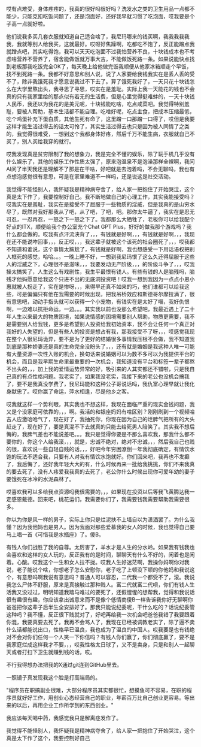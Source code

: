 哎有点难受，身体疼疼的，我真的很好吗很好吗？洗发水之类的卫生用品一点都不能少，只能克扣吃饭问题了，还是泡面好，还好我早就习惯了吃泡面，哎我要是个子高一点就好啦。

他们说我多买几套衣服就知道自己适合啥了，我尼玛哪来的钱买啊，我我我我我我，我就等别人给我买，这就最好。哎呀好焦躁啊，吃都吃不饱了，反正能蹭点我就蹭点吧，其实吃得饱，我可以天天吃泡面不过我怕营养不良，十块钱成本也不考虑啥营养不营养了，宿舍能做饭就万事大吉，不能做饭死路一条。如果说能快点找到老板那我吃饭完全OK了，每天晚上给他做完饭我顺便从他家冰箱顺走个早饭，找不到死路一条。我都不好意思和别人说，说了人家要给我钱我实在是丢人丢的受不了，除非我饿死我才愿意说我过不下去了。算了饿死我好了，一天只花十块钱怎么在大学里熬出头，我寻思了寻思，哎实在是羞耻。实际上我一天能花的钱也不会真的只有我家里给的那点似有若无的生活费，但是心里觉得挺难蚌的，一天十块钱人民币，我还以为我花的是美元呢，十块钱能吃啥，吃点咸菜吧。我觉得特别羞耻，要被人帮助，基本生活都不能自理。吃啥好呢，吃点主食，把成本压缩最低，吃个鸡蛋补充下蛋白质，其他生死有命了，这里蹭一口那蹭一口得了，哎但是我要这样才能生活过得去的话太可怜了，其实生活过得去也只是因为被人同情了之类的，我觉得很难受，一想到这个我都身体好疼，然后千万不能生病，衣服就自己不买了，别人买给我穿的就行。

哎我发现真是贫穷限制了我的想象力，我是完全不懂的娱乐，除了玩手机几乎没有什么娱乐了，其他的娱乐工作性质太强了，原来泡温泉不是泡澡那样全裸啊，我问AI问了半天我还是理解不了那是在干啥，好吧就是去泡着吗，不会无聊吗，我也有点想泡感觉很有意思，可是在家里难道不一样吗，还是说这是社交活动。

我觉得不能怪别人，我怀疑我是精神病夺舍了，给人家一把抱住了开始哭泣，这个真是太下作了，我要控制好自己。我不断地做自己的心理工作，其实我能接受吗？哎我实在是羞耻，我实在是接受不了屈服于一些物质的淫威，但是我真的是山穷水尽了，既然对我好那我从了吧，从了吧，了吧，吧。那你太牛逼了，我实在是忍无可忍，一忍再忍，一怒之下一怒之下了。我都那么大牺牲了，老板你可以给我配个好点的ITX，顺便给我个办公室充个Chat GPT Plus，好好的做我那个游戏吗？我什么都会做的。哎我有点汗流浃背了，，，有钱就是好啊，，，有钱就是好啊，，，我现在还不能说咋回事，，，反正哎，，，我这辈子就被这个该死的社会圈死了，，，哎我都不知道和谁说，这个事情太尴尬了，有钱就是好啊，我也想感受一下用话语权把别人框死的感觉，哈哈。。。一晚上睡不好，一想到我尼玛恨了这么久还得屈服于这些人的淫威之下，心理很不是滋味，，，我要发动无产阶级，，，的阶级斗争了，，，哎我操太搞笑了，人生这么有戏剧性，我生平最恨有钱人。有些有钱的人是脑残吗，脑残才他妈愿意给我这个只进不出的无底洞投资吧！哎我一想到我因为一点点小恩小惠就被人拐走了，实在是惨呀，，，来得早还真不如来的巧，他们谁都可以给我这些，可是偏偏只有他在我需要的时候出现，把我吊桥效应和斯德哥尔摩拉满了，很有意思吧，动动手指头就可以获得一个小宠物，有钱实在是太好了喵，我好仇恨啊，一边难以抗拒命运，一边。。。其实我以前也没那么希望吧，我最近遇上了二十年人生以来最大的物质困境，如果说情感的困境需要别人帮助，物质更需要，我不是需要别人给我钱，更多是希望别人投资给我初始资本，我不会让任何一个真正对我好的人失望的，但是有些人的投资是想占有我，那我接受不了呀，，，哎感觉我现在整个人很尼玛诡异，要不是为了更好的结婚很多事情我压根不会做，我不知道我到底是那种娇妻还是真的生命完全没盼头了，，，还有就是婚姻是我这种人唯一可能有大量资源一次性入账的机会，换句话来说婚姻可以为数不多可以为我提供平台的机会，而且是我早期生命里最重要的一次机会，我知道没有平台和标签一辈子都熬不出头的，，，加上我的爱情运势异常的好，吸引来的人其实都还不错啦，只是我自己真的有点性格问题。我老实了，如果我没老实，我接下来的老公也没机会搞我了，要不是我真没学费了，我尼玛能和这种公子哥说话吗，我仇富心理早就让我化身献忠了。哎你赢了命运，萍水相逢，尽是他乡之客。

哎我就这样一个势利眼，其实我也不想这样，我现在面临严重的现实金钱问题，我又是个没家庭可依靠的，，，啊。我活的和银座妈妈有啥区别？刚刚刷到一个视频哈吉人应激哈哈气了，现在好了，我抽死你，你现在因为自己的烂脾气把所有的大头赶走了，现在好了，要是真混不下去就真的只能去给死男人陪笑了。其实我不想后悔的，我脾气差也不能说差吧。。。我只是觉得你要是不那么喜欢我，那我什么都不要你的，你这个人给我滚，，，就是，忠诚不绝对，绝对不忠诚，，，然后我自己也贱的很，喜欢说一些自轻自贱的话，，，好吧今年穷困潦倒一年我彻底确定，有情饮水饱的玩法不适合我，只要有人对我有情饮水饱就好。你们回来吧，我再也不发癫了，我后悔了，还好我年轻大大的有，什么时候再来一批给我挑挑，你们不来我真的要去死了，没有人疼爱我我真的去死了，老公你什么时候出现你可爱年幼的妻子要饿死在冰冷的水泥森林了。

哎喜欢我可以多给我点资源吗我很需要的，，，如果现在投资以后等我飞黄腾达我一定感恩戴德。回来吧，桃花运们，我需要你们了，我需要钱我需要帮助我需要很多。

你以为你是风一样的男子，实际上你只是烂泥扶不上墙自以为潇洒罢了。为什么我懂？因为我他妈也是男人。因为我面对那些爱慕我的女人的时候，我也觉得自己要马上唱一首《可惜我是水瓶座》了。傻B。

有钱人你们战胜了我的自尊。太厉害了，羊水才是人生的分水岭。如果我有钱我也会喜欢和这样的女人玩的，反正我有的是时间，聊聊天有什么不好的，闲着也是闲着。心酸。哎我这个一生和女人拉不拢。哎我人生好迷茫啊，我操你妈啊你对我说，老子能说个啥，你想老子怎么安慰你，老子吃了上顿没下顿的你他妈和我说这个，有意思吗啊我说有意思吗？普通人可以容忍，二代我一个都受不了，滚。我说我怎么尸体不舒服，原来是真接触过那种贱人。富二代就富二代呗，你们有钱人生活我又没过过，明明知道我踏马难过的要死了，还假惺惺的想帮我，觉得和我说话很有趣很有趣，你应该拿出诚意来而不是像个低情商傻B一样告诉我你好无聊啊你爸爸把你这辈子后半生全安排好了。那我只能说纪委呢，干什么吃的？话说纪委管这种吗？我不懂，反正很下贱就对了，好吧再给我一次机会吧爸爸我错了我要跟着你混，我要真要去死了。我再不会骂人了，我现在已经被调教老实了，除了逼不卖什么话都能说出口，性格早已温良，我也成为了温良的中国人。哎我要是也有钱绝对不会对你们任何一个人笑一下你信吗？有钱人你们赢了，你们彻底赢了，要不是我家庭烂成这样我才不要，，，哎我性格太日球了，又不是卖身，只是和别人一起聊天或者打扫下卫生就赚到钱的话，哎。

不行我得想办法把我的X通过git连到GitHub里去。

一照镜子真发现我这个脸是打高端局的。

"程序员在职搞副业很难，大部分程序员其实都很忙，想摸鱼可不容易，在职的程序员就好好工作，用创业心态经营自己的职业，年薪百万比自己创业更容易。等出来的以后，再用企业工作所学到的东西创业。"

我应该每天喝中药，我感觉我只是解离症发作了。

我觉得不能怪别人，我怀疑我是精神病夺舍了，给人家一把抱住了开始哭泣，这个真是太下作了这个，我要控制好自己